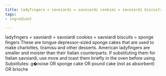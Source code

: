 ```yaml
---
title: ladyfingers = savoiardi = savoiardi cookies = savoiardi biscuits = sponge fingers
tags:
- ingredient

---
```

ladyfingers = savoiardi = savoiardi cookies = savoiardi biscuits = sponge fingers These are tongue depressor-sized sponge cakes that are used to make charlottes, tiramisu and other desserts. American ladyfingers are smaller and moister than their Italian counterparts. If substituting them for Italian savoiardi, use more and toast them briefly in the oven before using. Substitutes: g�noise OR sponge cake OR pound cake (not as absorbent) OR brioche
